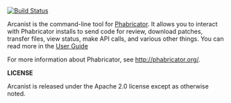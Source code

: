 [![Build Status](https://travis-ci.com/uber/arcanist.svg?branch=master)](https://travis-ci.com/uber/arcanist)

Arcanist is the command-line tool for [Phabricator](http://phabricator.org).
It allows you to interact with Phabricator installs to send code for review,
download patches, transfer files, view status, make API calls, and various other
things. You can read more in the [User Guide](https://secure.phabricator.com/book/phabricator/article/arcanist/)

For more information about Phabricator, see http://phabricator.org/.

**LICENSE**

Arcanist is released under the Apache 2.0 license except as otherwise noted.
